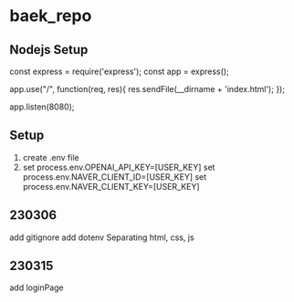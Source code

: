 # baek_repo

## Nodejs Setup

const express = require('express');
const app = express();

app.use("/", function(req, res){
res.sendFile(\_\_dirname + 'index.html');
});

app.listen(8080);

## Setup
1. create .env file
2.  set process.env.OPENAI_API_KEY=[USER_KEY]
    set process.env.NAVER_CLIENT_ID=[USER_KEY]
    set process.env.NAVER_CLIENT_KEY=[USER_KEY]

## 230306

add gitignore
add dotenv
Separating html, css, js

## 230315

add loginPage
